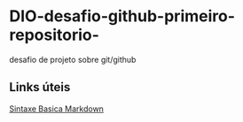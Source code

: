 # DIO-desafio-github-primeiro-repositorio-
desafio de projeto sobre git/github

## Links úteis
[Sintaxe Basica Markdown](https://www.mardownguide.org/basic-syntax/)
